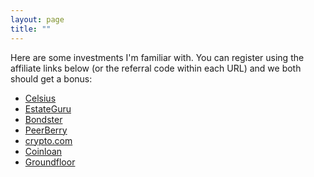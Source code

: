 ```yaml
---
layout: page
title: ""
---
```


Here are some investments I'm familiar with. 
You can register using the affiliate links below (or the referral code within each URL) and we both should get a bonus:


* [Celsius](https://celsiusnetwork.app.link/124168bd43)
* [EstateGuru](https://estateguru.co/en/investor-referral/?switch=en&userPromotionCode=EGU90218)
* [Bondster](https://www.bondster.com/en/ref2/1000012661?utm_medium=referral&utm_source=website)
* [PeerBerry](https://peerberry.com/ref/Q13EWT/)
* [crypto.com](https://crypto.com/app/wdj2bfkws2)
* [Coinloan](https://coinloan.io/earn-interest-on-crypto/?r=OWWERH)
* [Groundfloor](https://www.groundfloor.us/new_referral/l8dcb1)

